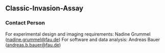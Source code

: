 ## Classic-Invasion-Assay

### Contact Person
For experimental design and imaging requirements:   Nadine Grummel (nadine.grummel@fau.de)
For software and data analysis: Andreas Bauer  (andreas.b.bauer@fau.de)
